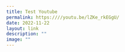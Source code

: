 ```yaml
---
title: Test Youtube
permalink: https:////youtu.be/lZKe_rkEGgU/
date: 2022-11-22
layout: link
description: ""
image: ""
---
```


